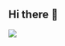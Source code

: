 ## Hi there 👋

<a href="https://github.com/devxb/gitanimals">
  <img src="https://render.gitanimals.org/farms/josephbou"/>
</a>
